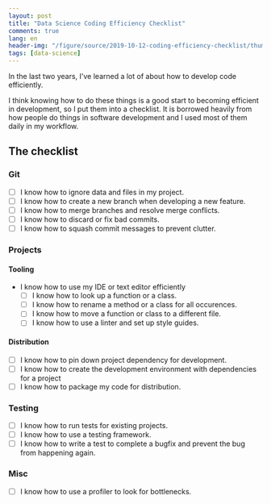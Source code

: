 ```yaml
---
layout: post
title: "Data Science Coding Efficiency Checklist"
comments: true
lang: en
header-img: "/figure/source/2019-10-12-coding-efficiency-checklist/thumbnail.png"
tags: [data-science]
---
```


In the last two years, I've learned a lot of about how to develop code efficiently. 

I think knowing how to do these things is a good start to becoming efficient in development, so I put them into a checklist. It is borrowed heavily from how people do things in software development and I used most of them daily in my workflow.

## The checklist

### Git

- [ ] I know how to ignore data and files in my project.
- [ ] I know how to create a new branch when developing a new feature.
- [ ] I know how to merge branches and resolve merge conflicts.
- [ ] I know how to discard or fix bad commits.
- [ ] I know how to squash commit messages to prevent clutter.

### Projects

#### Tooling

- I know how to use my IDE or text editor efficiently
    - [ ] I know how to look up a function or a class.
    - [ ] I know how to rename a method or a class for all occurences.
    - [ ] I know how to move a function or class to a different file.
    - [ ] I know how to use a linter and set up style guides.

#### Distribution

- [ ] I know how to pin down project dependency for development.
- [ ] I know how to create the development environment with dependencies for a project 
- [ ] I know how to package my code for distribution.

### Testing

- [ ] I know how to run tests for existing projects.
- [ ] I know how to use a testing framework.
- [ ] I know how to write a test to complete a bugfix and prevent the bug from happening again.

### Misc

- [ ] I know how to use a profiler to look for bottlenecks.
